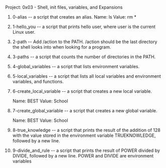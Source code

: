 Project: 0x03 - Shell, init files, variables, and Expansions
 1. 0-alias -- a script that creates an alias.
    Name: ls
    Value: rm *

 2. 1-hello_you -- a script that prints hello user, where user is the current Linux user.

 3. 2-path -- Add /action to the PATH. /action should be the last directory the shell looks into when looking for a program.

 4. 3-paths -- a script that counts the number of directories in the PATH.

 5. 4-global_variables -- a script that lists environment variables.

 6. 5-local_variables -- a script that lists all local variables and environment variables, and functions.

 7. 6-create_local_variable -- a script that creates a new local variable.

    Name: BEST
    Value: School
 
 8. 7-create_global_variable -- a script that creates a new global variable.

    Name: BEST
    Value: School

 9. 8-true_knowledge -- a script that prints the result of the addition of 128 with the value stored in the environment variable TRUEKNOWLEDGE, followed by a new line.

10. 9-divide_and_rule -- a script that prints the result of POWER divided by DIVIDE, followed by a new line. POWER and DIVIDE are environment variables